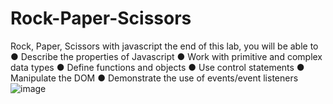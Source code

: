 # Rock-Paper-Scissors
Rock, Paper, Scissors with javascript
the end of this lab, you will be able to
●	Describe the properties of Javascript
●	Work with primitive and complex data types
●	Define functions and objects
●	Use control statements
●	Manipulate the DOM
●	Demonstrate the use of events/event listeners
 
![image](https://github.com/SwarupDevkota/Rock-Paper-Scissors/assets/120736413/077e483d-6274-4578-bf70-4d74457f88ee)

